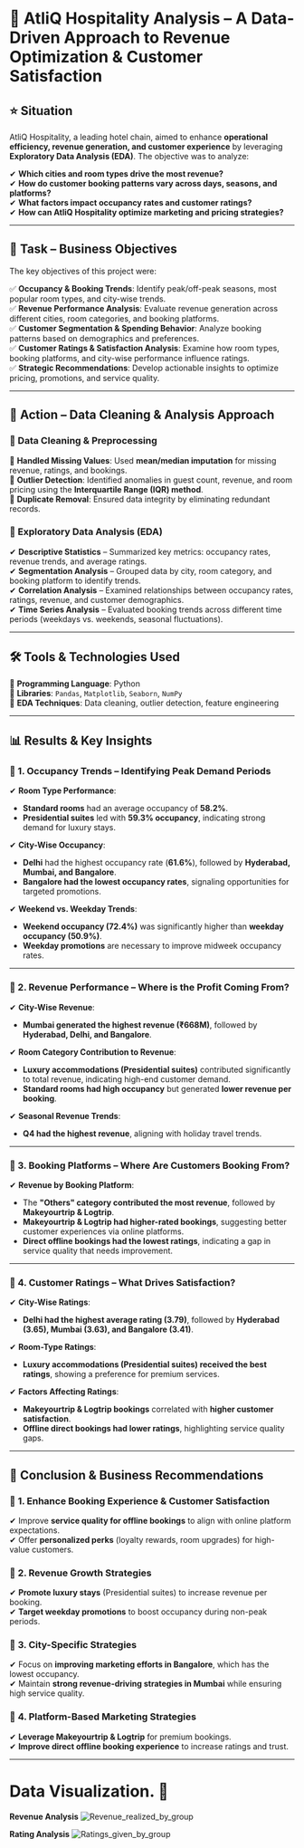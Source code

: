 

# 🚀 AtliQ Hospitality Analysis – A Data-Driven Approach to Revenue Optimization & Customer Satisfaction  

## ⭐ Situation  
AtliQ Hospitality, a leading hotel chain, aimed to enhance **operational efficiency, revenue generation, and customer experience** by leveraging **Exploratory Data Analysis (EDA)**. The objective was to analyze:  

✔ **Which cities and room types drive the most revenue?**  
✔ **How do customer booking patterns vary across days, seasons, and platforms?**  
✔ **What factors impact occupancy rates and customer ratings?**  
✔ **How can AtliQ Hospitality optimize marketing and pricing strategies?**  

---

## 🎯 Task – Business Objectives  
The key objectives of this project were:  

✅ **Occupancy & Booking Trends**: Identify peak/off-peak seasons, most popular room types, and city-wise trends.  
✅ **Revenue Performance Analysis**: Evaluate revenue generation across different cities, room categories, and booking platforms.  
✅ **Customer Segmentation & Spending Behavior**: Analyze booking patterns based on demographics and preferences.  
✅ **Customer Ratings & Satisfaction Analysis**: Examine how room types, booking platforms, and city-wise performance influence ratings.  
✅ **Strategic Recommendations**: Develop actionable insights to optimize pricing, promotions, and service quality.  

---

## 🚀 Action – Data Cleaning & Analysis Approach  

### 📌 Data Cleaning & Preprocessing  
🔹 **Handled Missing Values**: Used **mean/median imputation** for missing revenue, ratings, and bookings.  
🔹 **Outlier Detection**: Identified anomalies in guest count, revenue, and room pricing using the **Interquartile Range (IQR) method**.  
🔹 **Duplicate Removal**: Ensured data integrity by eliminating redundant records.  

### 📌 Exploratory Data Analysis (EDA)  
✔ **Descriptive Statistics** – Summarized key metrics: occupancy rates, revenue trends, and average ratings.  
✔ **Segmentation Analysis** – Grouped data by city, room category, and booking platform to identify trends.  
✔ **Correlation Analysis** – Examined relationships between occupancy rates, ratings, revenue, and customer demographics.  
✔ **Time Series Analysis** – Evaluated booking trends across different time periods (weekdays vs. weekends, seasonal fluctuations).  

---

## 🛠 Tools & Technologies Used  
🔹 **Programming Language**: Python  
🔹 **Libraries**: `Pandas`, `Matplotlib`, `Seaborn`, `NumPy`  
🔹 **EDA Techniques**: Data cleaning, outlier detection, feature engineering  

---

## 📊 Results & Key Insights  

### 🔹 1. **Occupancy Trends – Identifying Peak Demand Periods**  
✔ **Room Type Performance**:  
   - **Standard rooms** had an average occupancy of **58.2%**.  
   - **Presidential suites** led with **59.3% occupancy**, indicating strong demand for luxury stays.  

✔ **City-Wise Occupancy**:  
   - **Delhi** had the highest occupancy rate (**61.6%**), followed by **Hyderabad, Mumbai, and Bangalore**.  
   - **Bangalore had the lowest occupancy rates**, signaling opportunities for targeted promotions.  

✔ **Weekend vs. Weekday Trends**:  
   - **Weekend occupancy (72.4%)** was significantly higher than **weekday occupancy (50.9%)**.  
   - **Weekday promotions** are necessary to improve midweek occupancy rates.  

---

### 🔹 2. **Revenue Performance – Where is the Profit Coming From?**  
✔ **City-Wise Revenue**:  
   - **Mumbai generated the highest revenue (₹668M)**, followed by **Hyderabad, Delhi, and Bangalore**.  

✔ **Room Category Contribution to Revenue**:  
   - **Luxury accommodations (Presidential suites)** contributed significantly to total revenue, indicating high-end customer demand.  
   - **Standard rooms had high occupancy** but generated **lower revenue per booking**.  

✔ **Seasonal Revenue Trends**:  
   - **Q4 had the highest revenue**, aligning with holiday travel trends.  

---

### 🔹 3. **Booking Platforms – Where Are Customers Booking From?**  
✔ **Revenue by Booking Platform**:  
   - The **"Others" category contributed the most revenue**, followed by **Makeyourtrip & Logtrip**.  
   - **Makeyourtrip & Logtrip had higher-rated bookings**, suggesting better customer experiences via online platforms.  
   - **Direct offline bookings had the lowest ratings**, indicating a gap in service quality that needs improvement.  

---

### 🔹 4. **Customer Ratings – What Drives Satisfaction?**  
✔ **City-Wise Ratings**:  
   - **Delhi had the highest average rating (3.79)**, followed by **Hyderabad (3.65), Mumbai (3.63), and Bangalore (3.41)**.  

✔ **Room-Type Ratings**:  
   - **Luxury accommodations (Presidential suites) received the best ratings**, showing a preference for premium services.  

✔ **Factors Affecting Ratings**:  
   - **Makeyourtrip & Logtrip bookings** correlated with **higher customer satisfaction**.  
   - **Offline direct bookings had lower ratings**, highlighting service quality gaps.  

---

## 🏁 Conclusion & Business Recommendations  

### 🔹 **1. Enhance Booking Experience & Customer Satisfaction**  
✔ Improve **service quality for offline bookings** to align with online platform expectations.  
✔ Offer **personalized perks** (loyalty rewards, room upgrades) for high-value customers.  

### 🔹 **2. Revenue Growth Strategies**  
✔ **Promote luxury stays** (Presidential suites) to increase revenue per booking.  
✔ **Target weekday promotions** to boost occupancy during non-peak periods.  

### 🔹 **3. City-Specific Strategies**  
✔ Focus on **improving marketing efforts in Bangalore**, which has the lowest occupancy.  
✔ Maintain **strong revenue-driving strategies in Mumbai** while ensuring high service quality.  

### 🔹 **4. Platform-Based Marketing Strategies**  
✔ **Leverage Makeyourtrip & Logtrip** for premium bookings.  
✔ **Improve direct offline booking experience** to increase ratings and trust.  

---
# Data Visualization. 🚀

**Revenue Analysis**
![Revenue_realized_by_group](https://github.com/user-attachments/assets/c410b013-7f60-437f-8f39-781999d6d17c)

**Rating Analysis**
![Ratings_given_by_group](https://github.com/user-attachments/assets/5cc1f3e4-2619-467a-9b0a-fc40a1adba70)

